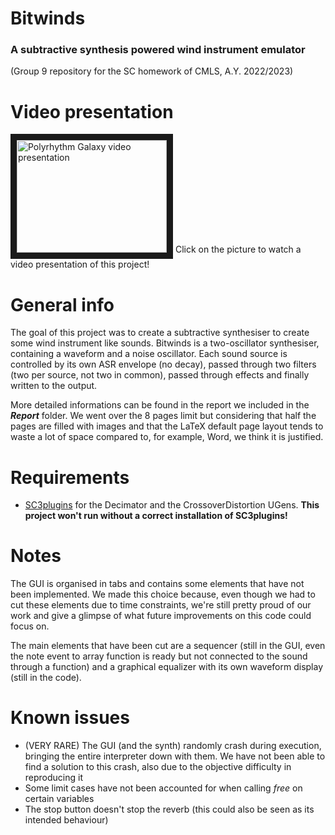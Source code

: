 # **Bitwinds**
### **A subtractive synthesis powered wind instrument emulator**
(Group 9 repository for the SC homework of CMLS, A.Y. 2022/2023)
# Video presentation

<a href="http://www.youtube.com/watch?feature=player_embedded&v=_Oub3e4ZPjg
" target="_blank"><img src="http://img.youtube.com/vi/_Oub3e4ZPjg/0.jpg" 
alt="Polyrhythm Galaxy video presentation" width="240" height="180" border="10" /></a>
Click on the picture to watch a video presentation of this project!
# General info
The goal of this project was to create a subtractive synthesiser to create some wind instrument like sounds.
Bitwinds is a two-oscillator synthesiser, containing a waveform and a noise oscillator. Each sound source is controlled by its own ASR envelope (no decay), passed through two filters (two per source, not two in common), passed through effects and finally written to the output.

More detailed informations can be found in the report we included in the **_Report_** folder. We went over the 8 pages limit but considering that half the pages are filled with images and that the LaTeX default page layout tends to waste a lot of space compared to, for example, Word, we think it is justified.

# Requirements
* [SC3plugins](https://supercollider.github.io/sc3-plugins/) for the Decimator and the CrossoverDistortion UGens. **This project won't run without a correct installation of SC3plugins!**

# Notes
The GUI is organised in tabs and contains some elements that have not been implemented. We made this choice because, even though we had to cut these elements due to time constraints, we're still pretty proud of our work and give a glimpse of what future improvements on this code could focus on. 

The main elements that have been cut are a sequencer (still in the GUI, even the note event to array function is ready but not connected to the sound through a function) and a graphical equalizer with its own waveform display (still in the code).

# Known issues
* (VERY RARE) The GUI (and the synth) randomly crash during execution, bringing the entire interpreter down with them. We have not been able to find a solution to this crash, also due to the objective difficulty in reproducing it
* Some limit cases have not been accounted for when calling _free_ on certain variables
* The stop button doesn't stop the reverb (this could also be seen as its intended behaviour)

